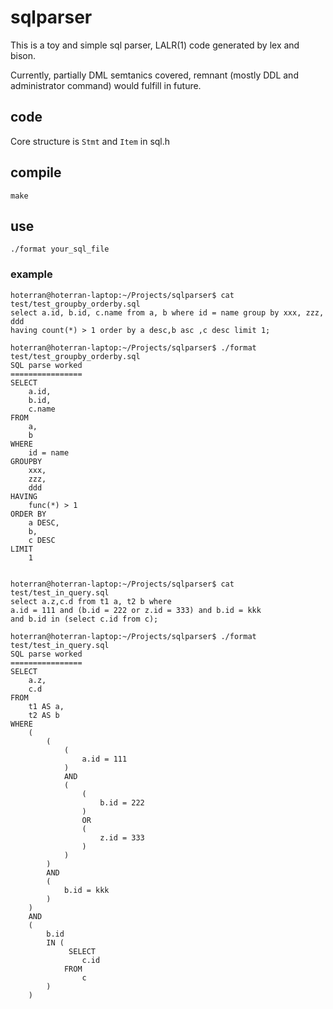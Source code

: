 sqlparser
=========

This is a toy and simple sql parser, LALR(1) code generated by lex and bison. 

Currently, partially DML semtanics covered, remnant (mostly DDL and administrator command) would fulfill in future.


## code

Core structure is `Stmt` and `Item` in sql.h

## compile

	make

## use
	./format your_sql_file

### example

	hoterran@hoterran-laptop:~/Projects/sqlparser$ cat test/test_groupby_orderby.sql 
	select a.id, b.id, c.name from a, b where id = name group by xxx, zzz, ddd 
	having count(*) > 1 order by a desc,b asc ,c desc limit 1;

	hoterran@hoterran-laptop:~/Projects/sqlparser$ ./format test/test_groupby_orderby.sql 
	SQL parse worked
	================
	SELECT
		a.id,
		b.id,
		c.name
	FROM
		a,
		b
	WHERE
		id = name    
	GROUPBY
		xxx,
		zzz,
		ddd
	HAVING 
		func(*) > 1
	ORDER BY
		a DESC,
		b,
		c DESC
	LIMIT
		1


	hoterran@hoterran-laptop:~/Projects/sqlparser$ cat test/test_in_query.sql 
	select a.z,c.d from t1 a, t2 b where 
	a.id = 111 and (b.id = 222 or z.id = 333) and b.id = kkk
	and b.id in (select c.id from c);

	hoterran@hoterran-laptop:~/Projects/sqlparser$ ./format test/test_in_query.sql 
	SQL parse worked
	================
	SELECT
		a.z,
		c.d
	FROM
		t1 AS a,
		t2 AS b
	WHERE
		(
			(
				(
					a.id = 111
				)
				AND
				(
					(
						b.id = 222
					)
					OR
					(
						z.id = 333
					)
				)
			)
			AND
			(
				b.id = kkk
			)
		)
		AND
		(
			b.id
			IN (
				 SELECT
					c.id
				FROM
					c
			)
		)
